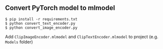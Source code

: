 ## Convert PyTorch model to mlmodel

```
$ pip install -r requirements.txt
$ python convert_text_encoder.py
$ python convert_image_encoder.py
```

Add `ClipImageEncoder.mlmodel` and `ClipTextEncoder.mlmodel` to project (e.g. `Models` folder)
